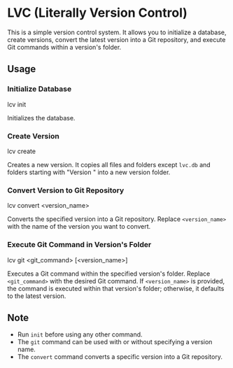 # LVC (Literally Version Control)

This is a simple version control system. It allows you to initialize a database, create versions, convert the latest version into a Git repository, and execute Git commands within a version's folder.

## Usage

### Initialize Database

lcv init

Initializes the database.

### Create Version

lcv create

Creates a new version. It copies all files and folders except `lvc.db` and folders starting with "Version " into a new version folder.

### Convert Version to Git Repository

lcv convert <version_name>

Converts the specified version into a Git repository. Replace `<version_name>` with the name of the version you want to convert.

### Execute Git Command in Version's Folder

lcv git <git_command> [<version_name>]

Executes a Git command within the specified version's folder. Replace `<git_command>` with the desired Git command. If `<version_name>` is provided, the command is executed within that version's folder; otherwise, it defaults to the latest version.

## Note
- Run `init` before using any other command.
- The `git` command can be used with or without specifying a version name.
- The `convert` command converts a specific version into a Git repository.

